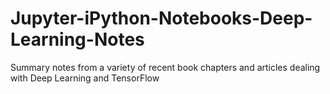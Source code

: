 # Jupyter-iPython-Notebooks-Deep-Learning-Notes
Summary notes from a variety of recent book chapters and articles dealing with Deep Learning and TensorFlow
